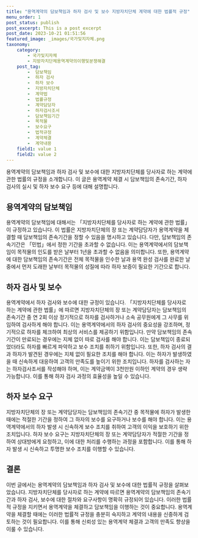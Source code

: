 ```yaml
---
title: "용역계약의 담보책임과 하자 검사 및 보수 지방자치단체 계약에 대한 법률적 규정"
menu_order: 1
post_status: publish
post_excerpt: This is a post excerpt
post_date: 2023-10-21 01:51:56
featured_image: _images/국가및지자체.png
taxonomy:
    category:
        - 국가및지자체
        - 지방자치단체용역계약의이행및분쟁해결
    post_tag:
        -  담보책임
        -  하자 검사
        -  하자 보수
        -  지방자치단체
        -  계약법
        -  법률규정
        -  계약담당자
        -  하자검사조서
        -  담보책임기간
        -  목적물
        -  보수요구
        -  법적규정
        -  계약체결
        -  계약내용
    field1: value 1
    field2: value 2
---
```



용역계약의 담보책임과 하자 검사 및 보수에 대한 지방자치단체를 당사자로 하는 계약에 관한 법률의 규정을 소개합니다. 이 글은 용역계약 체결 시 담보책임의 존속기간, 하자 검사의 실시 및 하자 보수 요구 등에 대해 설명합니다.

## 용역계약의 담보책임

용역계약의 담보책임에 대해서는 「지방자치단체를 당사자로 하는 계약에 관한 법률」이 규정하고 있습니다. 이 법률은 지방자치단체의 장 또는 계약담당자가 용역계약을 체결할 때 담보책임의 존속기간을 정할 수 있음을 명시하고 있습니다. 다만, 담보책임의 존속기간은 「민법」에서 정한 기간을 초과할 수 없습니다. 이는 용역계약에서의 담보책임이 목적물의 인도를 받은 날부터 1년을 초과할 수 없음을 의미합니다. 또한, 용역계약에 대한 담보책임의 존속기간은 전체 목적물을 인수한 날과 용역 완성 검사를 완료한 날 중에서 먼저 도래한 날부터 목적물의 성질에 따라 하자 보증이 필요한 기간으로 합니다.

## 하자 검사 및 보수

용역계약에서 하자 검사와 보수에 대한 규정이 있습니다. 「지방자치단체를 당사자로 하는 계약에 관한 법률」에 따르면 지방자치단체의 장 또는 계약담당자는 담보책임의 존속기간 중 연 2회 이상 정기적으로 하자를 검사하거나 소속 공무원에게 그 사무를 위임하여 검사하게 해야 합니다. 이는 용역계약에서의 하자 검사의 중요성을 강조하며, 정기적으로 하자를 체크하여 최상의 서비스를 제공하기 위함입니다. 만약 담보책임의 존속기간이 만료되는 경우에는 지체 없이 따로 검사를 해야 합니다. 이는 담보책임이 종료되었더라도 하자를 빠르게 파악하고 보수 조치를 취하기 위함입니다. 또한, 하자 검사의 결과 하자가 발견된 경우에는 지체 없이 필요한 조치를 해야 합니다. 이는 하자가 발생하였을 때 신속하게 대응하여 고객의 만족도를 높이기 위한 조치입니다. 하자를 검사하는 자는 하자검사조서를 작성해야 하며, 이는 계약금액이 3천만원 이하인 계약의 경우 생략 가능합니다. 이를 통해 하자 검사 과정의 효율성을 높일 수 있습니다.

## 하자 보수 요구

지방자치단체의 장 또는 계약담당자는 담보책임의 존속기간 중 목적물에 하자가 발생한 때에는 적절한 기간을 정하여 그 하자의 보수를 요구하거나 보수를 해야 합니다. 이는 용역계약에서의 하자 발생 시 신속하게 보수 조치를 취하여 고객의 이익을 보호하기 위한 조치입니다. 하자 보수 요구는 지방자치단체의 장 또는 계약담당자가 적절한 기간을 정하여 상대방에게 요청하고, 이에 대한 처리를 수행하는 과정을 포함합니다. 이를 통해 하자 발생 시 신속하고 투명한 보수 조치를 이행할 수 있습니다.

## 결론

이번 글에서는 용역계약의 담보책임과 하자 검사 및 보수에 대한 법률적 규정을 살펴보았습니다. 지방자치단체를 당사자로 하는 계약에 따르면 용역계약의 담보책임의 존속기간과 하자 검사, 보수에 대한 절차와 요구사항이 명확히 규정되어 있습니다. 이러한 법률적 규정을 지키면서 용역계약을 체결하고 담보책임을 이행하는 것이 중요합니다. 용역계약을 체결할 때에는 이러한 법률적 규정을 충분히 숙지하고 계약의 내용을 신중하게 검토하는 것이 필요합니다. 이를 통해 신뢰성 있는 용역계약 체결과 고객의 만족도 향상을 이룰 수 있습니다.
